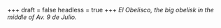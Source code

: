 
+++
draft = false
headless = true
+++
_El Obelisco, the big obelisk in the middle of Av. 9 de Julio._

